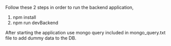 Follow these 2 steps in order to run the backend application,

1. npm install
2. npm run devBackend

After starting the application use mongo query included in mongo_query.txt file to add dummy data to the DB.
